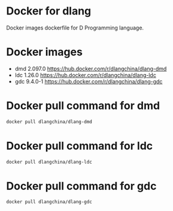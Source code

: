 # Docker for dlang
Docker images dockerfile for D Programming language.

# Docker images
 * dmd 2.097.0 https://hub.docker.com/r/dlangchina/dlang-dmd
 * ldc 1.26.0 https://hub.docker.com/r/dlangchina/dlang-ldc
 * gdc 9.4.0-1 https://hub.docker.com/r/dlangchina/dlang-gdc

# Docker pull command for dmd
```bash
docker pull dlangchina/dlang-dmd
```

# Docker pull command for ldc
```bash
docker pull dlangchina/dlang-ldc
```

# Docker pull command for gdc
```bash
docker pull dlangchina/dlang-gdc
```
